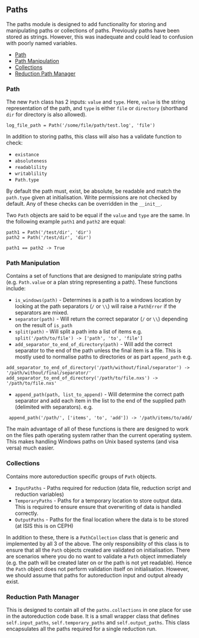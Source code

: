 ## Paths

The paths module is designed to add functionality for storing and manipulating paths or collections of paths. 
Previously paths have been stored as strings. However, this was inadequate and could lead to confusion with poorly named variables.

* [Path](#path)
* [Path Manipulation](#path-man)
* [Collections](#collections)
* [Reduction Path Manager](#red-path-man)

### <a name="path">Path</a>
The new `Path` class has 2 inputs: `value` and `type`.
Here, `value` is the string representation of the path, and `type` is either `file` or `directory` (shorthand `dir` for directory  is also allowed).

```
log_file_path = Path('/some/file/path/test.log', 'file')
``` 
In addition to storing paths, this class will also has a validate function to check:
 * `existance`
 * `absoluteness`
 * `readablility`
 * `writablility`
 * `Path.type`

By default the path must, exist, be absolute, be readable and match the `path.type` given at initialisation. Write permissions are not checked by default.
Any of these checks can be overridden in the  `__init__`.

Two `Path` objects are said to be equal if the `value` and `type` are the same. In the following example `path1` and `path2` are equal:
```
path1 = Path('/test/dir', 'dir')
path2 = Path('/test/dir', 'dir')

path1 == path2 -> True
```

### <a name="path-man">Path Manipulation</a>
Contains a set of functions that are designed to manipulate string paths (e.g. `Path.value` or a plan string representing a path).
These functions include:
 * `is_windows(path)` - Determines is a path is to a windows location by looking at the path separators (`/` or `\\`) will raise a `PathError` if the separators are mixed.
 * `separator(path)` - Will return the correct separator (`/` or `\\`) depending on the result of `is_path`
 * `split(path)` - Will split a path into a list of items e.g. `split('/path/to/file') -> ['path', 'to', 'file']`
 * `add_separator_to_end_of_directory(path)` - Will add the correct separator to the end of the path unless the final item is a file. This is mostly used to normalise paths to directories or as part `append_path` e.g. 
 ```
 add_separator_to_end_of_directory('/path/without/final/separator') -> '/path/without/final/separator/'
 add_separator_to_end_of_directory('/path/to/file.nxs') -> '/path/to/file.nxs'
 ```
 * `append_path(path, list_to_append)` - Will determine the correct path separator and add each item in the list to the end of the supplied path (delimited with separators). e.g.
```
 append_path('/path/', ['items', 'to', 'add']) -> '/path/items/to/add/
``` 
The main advantage of all of these functions is there are designed to work on the files path operating system rather than the current operating system. This makes handling Windows paths on Unix based systems (and visa versa) much easier.


### <a name="collections">Collections</a>
Contains more autoreduction specific groups of `Path` objects.
* `InputPaths` - Paths required for reduction (data file, reduction script and reduction variables)
* `TemporaryPaths` - Paths for a temporary location to store output data. This is required to ensure ensure that overwriting of data is handled correctly.
* `OutputPaths` - Paths for the final location where the data is to be stored (at ISIS this is on CEPH)

In addition to these, there is a `PathCollection` class that is generic and implemented by all 3 of the above. The only responsiblity of this class is to ensure that all the `Path` objects created are validated on initialisation. 
There are scenarios where you do no want to validate a `Path` object immediately (e.g. the path will be created later on or the path is not yet readable). Hence the `Path` object does not perform validation itself on initialisation.
However, we should assume that paths for autoreduction input and output already exist. 

### <a name="red-path-man">Reduction Path Manager</a>
This is designed to contain all of the `paths.collections` in one place for use in the autoreduction code base.
It is  a small wrapper class that defines `self.input_paths`, `self.temporary_paths` and `self.output_paths`.
This class encapsulates all the paths required for a single reduction run. 